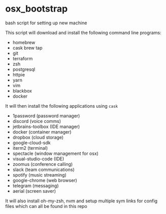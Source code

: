 # osx_bootstrap
bash script for setting up new machine

This script will download and install the following command line programs:

* homebrew
* cask brew tap
* git 
* terraform
* zsh
* postgresql
* httpie
* yarn
* vim
* blackbox
* docker

It will then install the following applications using `cask`

* 1password (password manager)
* discord (voice comms)
* jetbrains-toolbox (IDE manager)
* docker (container manager)
* dropbox (cloud storage)
* google-cloud-sdk
* iterm2 (terminal)
* spectacle (window management for osx)
* visual-studio-code (IDE)
* zoomus (conference calling)
* slack (team communications)
* spotify (music streaming)
* google-chrome (web browser)
* telegram (messaging)
* aerial (screen saver)

It will also install oh-my-zsh, nvm and setup multiple sym links for config files which can all be found in this repo
